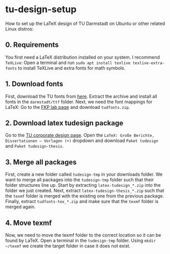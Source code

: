 # tu-design-setup
How to set up the LaTeX design of TU Darmstadt on Ubuntu or other related Linux distros:

## 0. Requirements
You first need a LaTeX distribution installed on your system. I recommend `TeXLive`: 
Open a terminal and run `sudo apt install texlive texlive-extra-fonts` to install TeXLive and extra fonts for math symbols.

## 1. Download fonts
First, download the TU fonts from [here](https://www.intern.tu-darmstadt.de/arbeitsmittel/dokumente_formulare/details_5_106048.de.jsp). Extract the archive and install all fonts in the `darmstadt/ttf` folder.
Next, we need the font mappings for LaTeX: Go to the [FKP lab page](http://exp1.fkp.physik.tu-darmstadt.de/tuddesign/) and download `tudfonts.zip`. 

## 2. Download latex tudesign package
Go to the [TU corporate design page](https://www.intern.tu-darmstadt.de/arbeitsmittel/corporate_design_vorlagen/index.de.jsp). Open the `LaTeX: Große Berichte, Dissertationen – Vorlagen (+)` dropdown and download `Paket tudesign` and `Paket tudesign-thesis`.

## 3. Merge all packages
First, create a new folder called `tudesign-tmp` in your downloads folder. We want to merge all packages into the `tudesign-tmp` folder such that their folder structures line up. 
Start by extracting `latex-tudesign_*.zip` into the folder we just created. Next, extract `latex-tudesign-thesis_*.zip` such that the `texmf` folder is merged with the existing one from the previous package.
Finally, extract `tudfonts-tex_*.zip` and make sure that the `texmf` folder is merged again.

## 4. Move texmf
Now, we need to move the texmf folder to the correct location so it can be found by LaTeX.
Open a terminal in the `tudesign-tmp` folder. Using `mkdir ~/texmf` we create the target folder in case it does not exist. 
